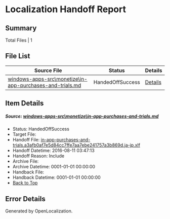 # <a name='report-top'></a> Localization Handoff Report

## Summary
 Total Files | 1

## File List
 Source File | Status | Details 
 ----------- | ------ | ------- 
 [windows-apps-src\monetize\in-app-purchases-and-trials.md](https://github.com/Microsoft/windows-apps/blob/3ccf5772f422e1478bb5b66a4e8be260d3c30663/windows-apps-src/monetize/in-app-purchases-and-trials.md) | HandedOffSuccess | [Details](#d65cf72c9fb773f44c32fc327153d266b7c3b0464782)

## Item Details
##### <a name='d65cf72c9fb773f44c32fc327153d266b7c3b0464782'></a> Source: [windows-apps-src\monetize\in-app-purchases-and-trials.md](https://github.com/Microsoft/windows-apps/blob/3ccf5772f422e1478bb5b66a4e8be260d3c30663/windows-apps-src/monetize/in-app-purchases-and-trials.md)
* Status: HandedOffSuccess
* Target File: 
* Handoff File: [in-app-purchases-and-trials.a3afb0af7e5d84cc7ffe7aa7ebe241757a3b869d.ja-jp.xlf](https://github.com/Microsoft/WDG.handoff/blob/0b7af292c3be1b13b563573086734179d7d098ec/ol-handoff/Microsoft/windows-apps.ja-jp/master/in-app-purchases-and-trials.a3afb0af7e5d84cc7ffe7aa7ebe241757a3b869d.ja-jp.xlf)
* Handoff Datetime: 2016-08-11 03:47:13
* Handoff Reason: Include
* Archive File: 
* Archive Datetime: 0001-01-01 00:00:00
* Handback File: 
* Handback Datetime: 0001-01-01 00:00:00
* [Back to Top](#report-top)


## Error Details

Generated by OpenLocalization.
